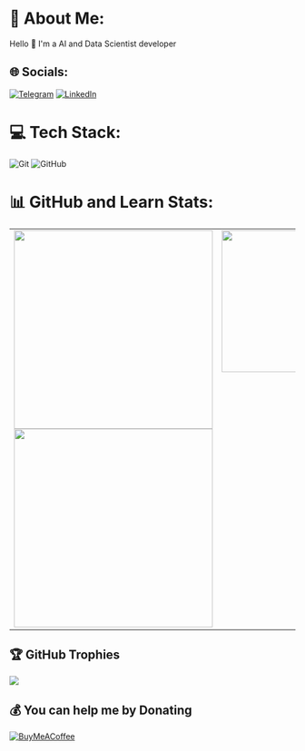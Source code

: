 # 💫 About Me:
Hello 👋 I'm a AI and Data Scientist developer<br>

## 🌐 Socials:
[![Telegram](https://img.shields.io/badge/Telegram-Profile-blue?logo=telegram)](https://t.me/jaracomp) [![LinkedIn](https://img.shields.io/badge/LinkedIn-Profile-blue?logo=linkedin)](https://linkedin.com/in/jaracomp)

# 💻 Tech Stack:
![Git](https://img.shields.io/badge/git-%23F05033.svg?style=flat&logo=git&logoColor=white) ![GitHub](https://img.shields.io/badge/github-%23121011.svg?style=flat&logo=github&logoColor=white)

# 📊 GitHub and Learn Stats:
<table>
  <tr>
    <td valign="top">
      <img src="https://github-readme-stats.vercel.app/api?username=Jaracomp&theme=dark&hide_border=true&include_all_commits=false&count_private=false" width="350"><br>
      <img src="https://github-readme-stats.vercel.app/api/top-langs/?username=Jaracomp&theme=dark&hide_border=true&include_all_commits=false&count_private=false&layout=compact" width="350">
    </td>
    <td valign="top">
      <a href="https://roadmap.sh/u/jaracomp">
        <img src="https://roadmap.sh/card/tall/67d9c0150bcc62b83db4200f?variant=dark" width="250">
      </a>
    </td>
  </tr>
</table>

## 🏆 GitHub Trophies
![](https://github-profile-trophy.vercel.app/?username=Jaracomp&theme=radical&no-frame=true&no-bg=true&margin-w=4)

## 💰 You can help me by Donating
[![BuyMeACoffee](https://img.shields.io/badge/Buy%20Me%20a%20Coffee-ffdd00?style=for-the-badge&logo=buy-me-a-coffee&logoColor=black)](https://buymeacoffee.com/jaracomp)

<!-- Proudly created with GPRM ( https://gprm.itsvg.in ) -->
